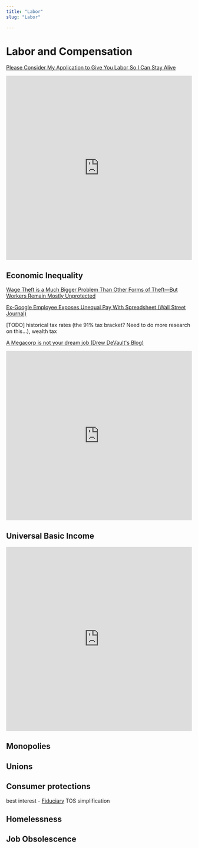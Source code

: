 ```yaml
---
title: "Labor"
slug: "Labor"

---
```


# Labor and Compensation

[Please Consider My Application to Give You Labor So I Can Stay Alive](https://www.mcsweeneys.net/articles/please-consider-my-application-to-give-you-labor-so-i-can-stay-alive)

<iframe width="100%" height="500" src="https://www.youtube.com/embed/c_X-812q_Jc" frameborder="0" allow="accelerometer; autoplay; clipboard-write; encrypted-media; gyroscope; picture-in-picture" allowfullscreen></iframe>

## Economic Inequality

[Wage Theft is a Much Bigger Problem Than Other Forms of Theft—But Workers Remain Mostly Unprotected](https://www.epi.org/publication/wage-theft-bigger-problem-forms-theft-workers/)

[Ex-Google Employee Exposes Unequal Pay With Spreadsheet (Wall Street Journal)](https://www.wsj.com/articles/BL-DGB-42721)

[TODO] historical tax rates (the 91% tax bracket? Need to do more research on this...), wealth tax

[A Megacorp is not your dream job (Drew DeVault's Blog)](https://drewdevault.com/2021/01/01/Megacorps-are-not-your-dream-job.html)

<iframe width="100%" height="460" src="https://www.epi.org?p=172791&view=embed&embed_template=charts_v2013_08_21&embed_date=20201217&onp=91701&utm_source=epi_press&utm_medium=chart_embed&utm_campaign=charts_v2" frameborder="0"></iframe>

## Universal Basic Income

 <iframe width="100%" height="500" src="https://www.youtube.com/embed/kl39KHS07Xc" frameborder="0" allow="accelerometer; autoplay; clipboard-write; encrypted-media; gyroscope; picture-in-picture" allowfullscreen></iframe>

## Monopolies

## Unions

## Consumer protections

best interest - [Fiduciary](https://en.wikipedia.org/wiki/Fiduciary)
TOS simplification

## Homelessness

## Job Obsolescence 

